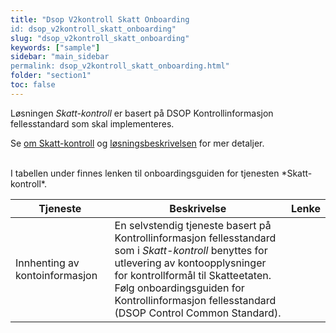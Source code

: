 ```yaml
---
title: "Dsop V2kontroll Skatt Onboarding
id: dsop_v2kontroll_skatt_onboarding"
slug: "dsop_v2kontroll_skatt_onboarding"
keywords: ["sample"]
sidebar: "main_sidebar
permalink: dsop_v2kontroll_skatt_onboarding.html"
folder: "section1"
toc: false
---
```


Løsningen *Skatt-kontroll* er basert på DSOP Kontrollinformasjon fellesstandard som skal implementeres.

Se [om Skatt-kontroll](/dsop_v2kontroll_skatt_about) og
[løsningsbeskrivelsen](/dsop_v2kontroll_skatt_løsningsbeskrivelse) for mer detaljer.

<br  />
I tabellen under finnes lenken til onboardingsguiden for tjenesten *Skatt-kontroll*.

| Tjeneste | Beskrivelse | Lenke |
| -------------------------------- | --------------------------------------------------------------------------------------------------------------------------------------------------------------------------------------------------------------------------------------------------------------------------------------------------------------------------------------------------------------------------------------------------------------------------------------------------------------------------------------------------------------------------------------------------------------------------------------------------------------------------------------------------------------------------------------------------------------------------------------------------------------------------------------------------------------------------------------------- | ---------------------------------------------------------------------------------------------------------------------------------------------- |
| Innhenting av kontoinformasjon | En selvstendig tjeneste basert på Kontrollinformasjon fellesstandard som i *Skatt-kontroll* benyttes for utlevering av kontoopplysninger for kontrollformål til Skatteetaten. <br  />Følg onboardingsguiden for Kontrollinformasjon fellesstandard (DSOP Control Common Standard). 